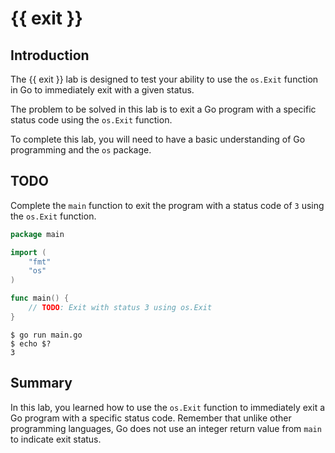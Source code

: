# {{ exit }}

## Introduction

The {{ exit }} lab is designed to test your ability to use the `os.Exit` function in Go to immediately exit with a given status.

The problem to be solved in this lab is to exit a Go program with a specific status code using the `os.Exit` function.

To complete this lab, you will need to have a basic understanding of Go programming and the `os` package.

## TODO

Complete the `main` function to exit the program with a status code of `3` using the `os.Exit` function.

```go
package main

import (
	"fmt"
	"os"
)

func main() {
	// TODO: Exit with status 3 using os.Exit
}
```

```
$ go run main.go
$ echo $?
3
```

## Summary

In this lab, you learned how to use the `os.Exit` function to immediately exit a Go program with a specific status code. Remember that unlike other programming languages, Go does not use an integer return value from `main` to indicate exit status.
